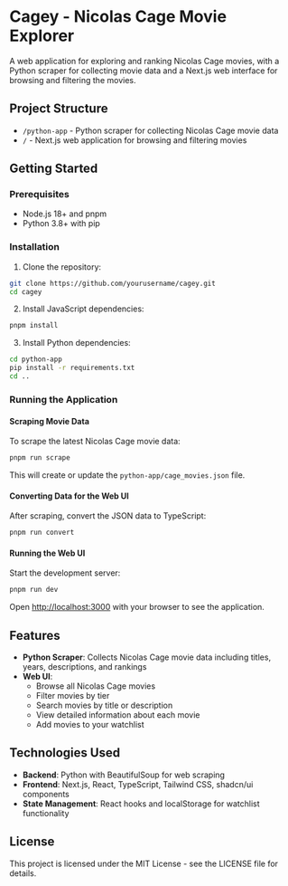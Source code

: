 # Cagey - Nicolas Cage Movie Explorer

A web application for exploring and ranking Nicolas Cage movies, with a Python scraper for collecting movie data and a Next.js web interface for browsing and filtering the movies.

## Project Structure

- `/python-app` - Python scraper for collecting Nicolas Cage movie data
- `/` - Next.js web application for browsing and filtering movies

## Getting Started

### Prerequisites

- Node.js 18+ and pnpm
- Python 3.8+ with pip

### Installation

1. Clone the repository:
```bash
git clone https://github.com/yourusername/cagey.git
cd cagey
```

2. Install JavaScript dependencies:
```bash
pnpm install
```

3. Install Python dependencies:
```bash
cd python-app
pip install -r requirements.txt
cd ..
```

### Running the Application

#### Scraping Movie Data

To scrape the latest Nicolas Cage movie data:

```bash
pnpm run scrape
```

This will create or update the `python-app/cage_movies.json` file.

#### Converting Data for the Web UI

After scraping, convert the JSON data to TypeScript:

```bash
pnpm run convert
```

#### Running the Web UI

Start the development server:

```bash
pnpm run dev
```

Open [http://localhost:3000](http://localhost:3000) with your browser to see the application.

## Features

- **Python Scraper**: Collects Nicolas Cage movie data including titles, years, descriptions, and rankings
- **Web UI**: 
  - Browse all Nicolas Cage movies
  - Filter movies by tier
  - Search movies by title or description
  - View detailed information about each movie
  - Add movies to your watchlist

## Technologies Used

- **Backend**: Python with BeautifulSoup for web scraping
- **Frontend**: Next.js, React, TypeScript, Tailwind CSS, shadcn/ui components
- **State Management**: React hooks and localStorage for watchlist functionality

## License

This project is licensed under the MIT License - see the LICENSE file for details.
